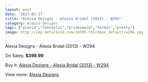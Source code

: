 ```yaml
---
layout: post
date: '2017-01-17'
title: "Alexia Designs - Alexia Bridal (2013) - W294"
category: Alexia Designs
tags: ["alexia","fantastic","bridesmaid","formal","pretty"]
image: http://img.metalkind.com/24305-thickbox_default/w294.jpg
---
```

Alexia Designs - Alexia Bridal (2013) - W294

On Sales: **$399.99**
<a href="https://www.metalkind.com/en/alexia-designs/312-w294.html"><amp-img layout="responsive" width="600" height="600" src="//img.metalkind.com/24305-thickbox_default/w294.jpg" alt="Alexia Designs - Alexia Bridal (2013) - W294 0" /></a>
<a href="https://www.metalkind.com/en/alexia-designs/312-w294.html"><amp-img layout="responsive" width="600" height="600" src="//img.metalkind.com/24307-thickbox_default/w294.jpg" alt="Alexia Designs - Alexia Bridal (2013) - W294 1" /></a>

Buy it: [Alexia Designs - Alexia Bridal (2013) - W294](https://www.metalkind.com/en/alexia-designs/312-w294.html "Alexia Designs - Alexia Bridal (2013) - W294")

View more: [Alexia Designs](https://www.metalkind.com/en/7-alexia-designs "Alexia Designs")